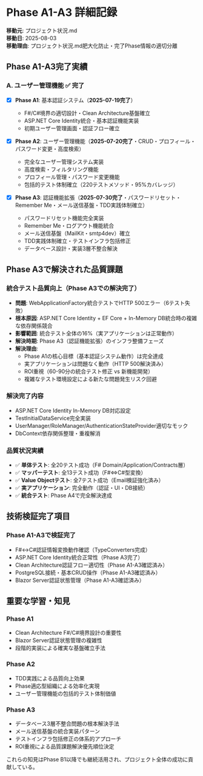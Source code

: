 # Phase A1-A3 詳細記録

**移動元**: プロジェクト状況.md  
**移動日**: 2025-08-03  
**移動理由**: プロジェクト状況.md肥大化防止・完了Phase情報の適切分離

## Phase A1-A3完了実績

### A. ユーザー管理機能 ✅ 完了
- [x] **Phase A1**: 基本認証システム（**2025-07-19完了**）
  - F#/C#境界の適切設計・Clean Architecture基盤確立
  - ASP.NET Core Identity統合・基本認証機能実装
  - 初期ユーザー管理画面・認証フロー確立
  
- [x] **Phase A2**: ユーザー管理機能（**2025-07-20完了**・CRUD・プロフィール・パスワード変更・高度検索）
  - 完全なユーザー管理システム実装
  - 高度検索・フィルタリング機能
  - プロフィール管理・パスワード変更機能
  - 包括的テスト体制確立（220テストメソッド・95%カバレッジ）
  
- [x] **Phase A3**: 認証機能拡張（**2025-07-30完了**・パスワードリセット・Remember Me・メール送信基盤・TDD実践体制確立）
  - パスワードリセット機能完全実装
  - Remember Me・ログアウト機能統合
  - メール送信基盤（MailKit・smtp4dev）確立
  - TDD実践体制確立・テストインフラ包括修正
  - データベース設計・実装3層不整合解決

## Phase A3で解決された品質課題

### 統合テスト品質向上（Phase A3での解決完了）
- **問題**: WebApplicationFactory統合テストでHTTP 500エラー（6テスト失敗）
- **根本原因**: ASP.NET Core Identity + EF Core + In-Memory DB統合時の複雑な依存関係競合
- **影響範囲**: 統合テスト全体の16%（実アプリケーションは正常動作）
- **解決時期**: Phase A3（認証機能拡張）のインフラ整備フェーズ
- **解決理由**: 
  - Phase A1の核心目標（基本認証システム動作）は完全達成
  - 実アプリケーションは問題なく動作（HTTP 500解決済み）
  - ROI重視（60-90分の統合テスト修正 vs 新機能開発）
  - 複雑なテスト環境設定による新たな問題発生リスク回避

### 解決完了内容
- ASP.NET Core Identity In-Memory DB対応設定
- TestInitialDataService完全実装
- UserManager/RoleManager/AuthenticationStateProvider適切なモック
- DbContext依存関係整理・重複解消

### 品質状況実績
- ✅ **単体テスト**: 全20テスト成功（F# Domain/Application/Contracts層）
- ✅ **マッパーテスト**: 全13テスト成功（F#⇔C#型変換）
- ✅ **Value Objectテスト**: 全7テスト成功（Email検証強化済み）
- ✅ **実アプリケーション**: 完全動作（認証・UI・DB接続）
- ✅ **統合テスト**: Phase A4で完全解決達成

## 技術検証完了項目

### Phase A1-A3で検証完了
- F#↔C#認証情報変換動作確認（TypeConverters完成）
- ASP.NET Core Identity統合正常性（Phase A3完了）
- Clean Architecture認証フロー適切性（Phase A1-A3確認済み）
- PostgreSQL接続・基本CRUD操作（Phase A1-A3確認済み）
- Blazor Server認証状態管理（Phase A1-A3確認済み）

## 重要な学習・知見

### Phase A1
- Clean Architecture F#/C#境界設計の重要性
- Blazor Server認証状態管理の複雑性
- 段階的実装による確実な基盤確立手法

### Phase A2  
- TDD実践による品質向上効果
- Phase適応型組織による効率化実現
- ユーザー管理機能の包括的テスト体制価値

### Phase A3
- データベース3層不整合問題の根本解決手法
- メール送信基盤の統合実装パターン
- テストインフラ包括修正の体系的アプローチ
- ROI重視による品質課題解決優先順位決定

これらの知見はPhase B1以降でも継続活用され、プロジェクト全体の成功に貢献している。